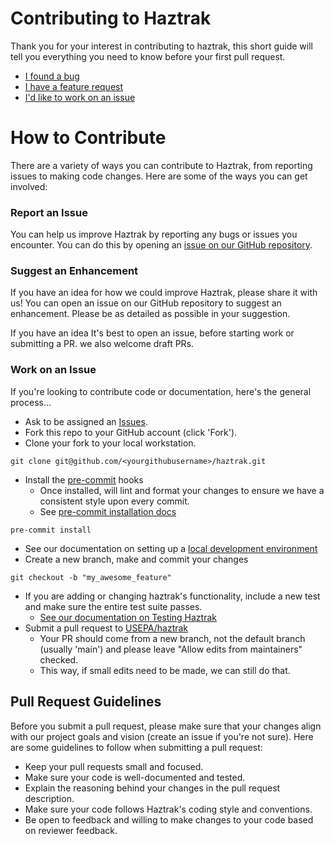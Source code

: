 # Contributing to Haztrak

Thank you for your interest in contributing to haztrak, this short guide will
tell you everything you need to know before your first pull request.

- [I found a bug](#report-an-issue)
- [I have a feature request](#suggest-an-enhancement)
- [I'd like to work on an issue](#work-on-an-issue)

# How to Contribute

There are a variety of ways you can contribute to Haztrak, from reporting issues
to making code changes. Here are some of the ways you can get involved:

### Report an Issue

You can help us improve Haztrak by reporting any bugs
or issues you encounter. You can do this by opening an [issue on our GitHub
repository](https://github.com/USEPA/haztrak/issues).

### Suggest an Enhancement

If you have an idea for how we could improve Haztrak, please
share it with us! You can open an issue on our GitHub repository to suggest an
enhancement. Please be as detailed as possible in your suggestion.

If you have an idea It's best to open an issue, before starting work or
submitting a PR. we also welcome draft PRs.

### Work on an Issue

If you're looking to contribute code or documentation, here's the general process...

- Ask to be assigned an [Issues](https://github.com/USEPA/haztrak/issues).
- Fork this repo to your GitHub account (click 'Fork').
- Clone your fork to your local workstation.

```shell
git clone git@github.com/<yourgithubusername>/haztrak.git
```

- Install the [pre-commit](https://pre-commit.com/) hooks
  - Once installed, will lint and format your changes to ensure we have a consistent style upon every commit.
  - See [pre-commit installation docs](https://pre-commit.com/#installation)

```shell
pre-commit install
```

- See our documentation on setting up a [local development environment](./local-development.md)
- Create a new branch, make and commit your changes

```shell
git checkout -b "my_awesome_feature"
```

- If you are adding or changing haztrak's functionality, include a new test and
  make sure the entire test suite passes.
  - [See our documentation on Testing Haztrak](../design/testing.md)
- Submit a pull request to [USEPA/haztrak](https://github.com/USEPA/haztrak/pulls)
  - Your PR should come from a new branch, not the default branch (usually 'main') and please leave "Allow edits from maintainers" checked.
  - This way, if small edits need to be made, we can still do that.

## Pull Request Guidelines

Before you submit a pull request, please make sure that your changes align with
our project goals and vision (create an issue if you're not sure). Here are some guidelines to follow when submitting a pull request:

- Keep your pull requests small and focused.
- Make sure your code is well-documented and tested.
- Explain the reasoning behind your changes in the pull request description.
- Make sure your code follows Haztrak's coding style and conventions.
- Be open to feedback and willing to make changes to your code based on reviewer feedback.
